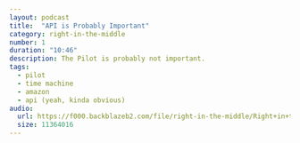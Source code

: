 ```yaml
---
layout: podcast
title:  "API is Probably Important"
category: right-in-the-middle
number: 1
duration: "10:46"
description: The Pilot is probably not important.
tags:
  - pilot
  - time machine
  - amazon
  - api (yeah, kinda obvious)
audio:
  url: https://f000.backblazeb2.com/file/right-in-the-middle/Right+in+the+Middle+-+001+-+API+is+Probably+Important.mp3
  size: 11364016
---
```

